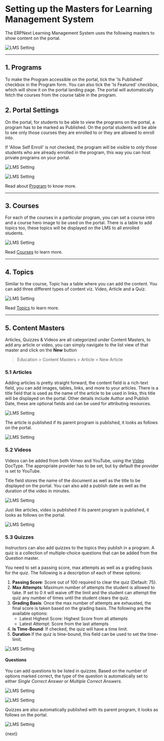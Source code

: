 # Setting up the Masters for Learning Management System

The ERPNext Learning Management System uses the following masters to show content on the portal.

![LMS Setting](/docs/v13/assets/img/education/education-lms-masters.png)

---

## 1. Programs
To make the Program accessible on the portal, tick the 'Is Published' checkbox in the Program form. You can also tick the 'Is Featured' checkbox, which will show it on the portal landing page. The portal will automatically fetch the courses from the course table in the program.

## 2. Portal Settings
On the portal, for students to be able to view the programs on the portal, a program has to be marked as Published. On the portal students will be able to see only those courses they are enrolled to or they are allowed to enroll into.

If 'Allow Self Enroll' is not checked, the program will be visible to only those students who are already enrolled in the program, this way you can host private programs on your portal.

![LMS Setting](/docs/v13/assets/img/education/education-lms-settings-1.png)

![LMS Setting](/docs/v13/assets/img/education/education-lms-3.png)

Read about [Program](/docs/v13/user/manual/en/education/program) to know more.

---

## 3. Courses

For each of the courses in a particular program, you can set a course intro and a course hero image to be used on the portal. There is a table to add topics too, these topics will be displayed on the LMS to all enrolled students.

![LMS Setting](/docs/v13/assets/img/education/education-lms-4.png)

Read [Courses](/docs/v13/user/manual/en/education/course) to learn more.

---

## 4. Topics
Similar to the course, Topic has a table where you can add the content. You can add three different types of content viz. Video, Article and a Quiz.

![LMS Setting](/docs/v13/assets/img/education/education-lms-13.png)

Read [Topics](/docs/v13/user/manual/en/education/topic) to learn more.

---

## 5. Content Masters
Articles, Quizzes & Videos are all categorized under Content Masters, to add any article or video, you can simply navigate to the list view of that master and click on the **New** button

> Education > Content Masters > Article > New Article

### 5.1 Articles
Adding articles is pretty straight forward, the content field is a rich-text field, you can add images, tables, links, and more to your articles. There is a title field that is used as the name of the article to be used in links, this title will be displayed on the portal.
Other details include Author and Publish Date, these are optional fields and can be used for attributing resources.

![LMS Setting](/docs/v13/assets/img/education/education-lms-8.png)

The article is published if its parent program is published, it looks as follows on the portal.

![LMS Setting](/docs/v13/assets/img/education/education-lms-settings-8.png)

### 5.2 Videos

Videos can be added from both Vimeo and YouTube, using the [Video](/docs/v13/user/manual/en/using-erpnext/video) DocType. The appropriate provider has to be set, but by default the provider is set to YouTube.

Title field stores the name of the document as well as the title to be displayed on the portal. You can also add a publish date as well as the duration of the video in minutes.

![LMS Setting](/docs/v13/assets/img/education/education-lms-9.png)

Just like articles, video is published if its parent program is published, it looks as follows on the portal.

![LMS Setting](/docs/v13/assets/img/education/education-lms-7.png)

### 5.3 Quizzes
Instructors can also add quizzes to the topics they publish in a program. A quiz is a collection of multiple-choice questions that can be added from the Question master.

You need to set a passing score, max attempts as well as a grading basis for the quiz. The following is a description of each of these options:

1. **Passing Score**: Score out of 100 required to clear the quiz (Default: 75).
1. **Max Attempts**: Maximum number of attempts the student is allowed to take. If set to 0 it will waive off the limit and the student can attempt the quiz any number of times until the student clears the quiz.
1. **Grading Basis**: Once the max number of attempts are exhausted, the final score is taken based on the grading basis. The following are the available options:
    - Latest Highest Score: Highest Score from all attempts
    - Latest Attempt: Score from the last attempts
1. **Is Time-Bound**: If checked, the quiz will have a time limit.
1. **Duration** If the quiz is time-bound, this field can be used to set the time-limit.

![LMS Setting](/docs/v13/assets/img/education/education-lms-10.png)

#### Questions
You can add questions to be listed in quizzes. Based on the number of options marked correct, the type of the question is automatically set to either *Single Correct Answer* or *Multiple Correct Answers*.

![LMS Setting](/docs/v13/assets/img/education/education-lms-11.png)

![LMS Setting](/docs/v13/assets/img/education/education-lms-12.png)

Quizzes are also automatically published with its parent program, it looks as follows on the portal.

![LMS Setting](/docs/v13/assets/img/education/education-lms-5.png)

{next}
